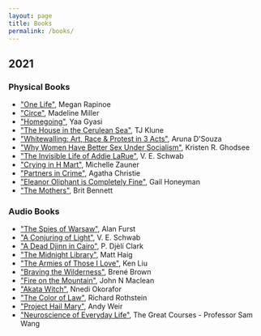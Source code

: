 ```yaml
---
layout: page
title: Books
permalink: /books/
---
```


## 2021


### Physical Books
- <a href="https://www.amazon.com/One-Life-Megan-Rapinoe/dp/1984881167" target="_blank">"One Life"</a>, Megan Rapinoe
- <a href="https://www.amazon.com/Circe-Madeline-Miller/dp/0316556327" target="_blank">"Circe"</a>, Madeline Miller
- <a href="https://www.amazon.com/Homegoing-Yaa-Gyasi/dp/1101971061" target="_blank">"Homegoing"</a>, Yaa Gyasi
- <a href="https://www.amazon.com/House-Cerulean-Sea-TJ-Klune/dp/1250217288" target="_blank">"The House in the Cerulean Sea"</a>, TJ Klune
- <a href="https://www.amazon.com/Whitewalling-Art-Race-Protest-Acts/dp/1943263140" target="_blank">"Whitewalling: Art, Race & Protest in 3 Acts"</a>, Aruna D'Souza
- <a href="https://www.amazon.com/Women-Have-Better-Under-Socialism/dp/1645036367" target="_blank">"Why Women Have Better Sex Under Socialism"</a>, Kristen R. Ghodsee
- <a href="https://www.amazon.com/Invisible-Life-Addie-LaRue/dp/0765387565" target="_blank">"The Invisible Life of Addie LaRue"</a>, V. E. Schwab
- <a href="https://www.amazon.com/Crying-Mart-Memoir-Michelle-Zauner/dp/0525657746" target="_blank">"Crying in H Mart"</a>, Michelle Zauner
- <a href="https://www.amazon.com/Partners-Crime-Tuppence-Agatha-Christie/dp/0062074369" target="_blank">"Partners in Crime"</a>, Agatha Christie
- <a href="https://www.amazon.com/Eleanor-Oliphant-Completely-Fine-Novel/dp/0735220697" target="_blank">"Eleanor Oliphant is Completely Fine"</a>, Gail Honeyman
- <a href="https://www.amazon.com/Mothers-Novel-Brit-Bennett/dp/039918452X" target="_blank">"The Mothers"</a>, Brit Bennett

### Audio Books
- <a href="https://www.amazon.com/Spies-Warsaw-Novel-Alan-Furst/dp/0812977378" target="_blank">"The Spies of Warsaw"</a>, Alan Furst
- <a href="https://www.amazon.com/Conjuring-Light-Novel-Shades-Magic/dp/0765387476" target="_blank">"A Conjuring of Light"</a>, V. E. Schwab
- <a href="https://www.amazon.com/Dead-Djinn-Cairo-Tor-Com-Original-ebook/dp/B01DJ0NALI" target="_blank">"A Dead Djinn in Cairo"</a>, P. Djèlí Clark
- <a href="https://www.amazon.com/Midnight-Library-Novel-Matt-Haig/dp/0525559477" target="_blank">"The Midnight Library"</a>, Matt Haig
- <a href="https://www.amazon.com/Armies-Those-I-Love/dp/B08S75Z8CR" target="_blank">"The Armies of Those I Love"</a>, Ken Liu
- <a href="https://www.amazon.com/Braving-Wilderness-Quest-Belonging-Courage/dp/0812995848" target="_blank">"Braving the Wilderness"</a>, Brené Brown
- <a href="https://www.amazon.com/Fire-Mountain-Story-South-Canyon/dp/0061829617" target="_blank">"Fire on the Mountain"</a>, John N Maclean
- <a href="https://www.amazon.com/Akata-Witch-Nnedi-Okorafor/dp/0142420913" target="_blank">"Akata Witch"</a>, Nnedi Okorafor
- <a href="https://www.amazon.com/Color-Law-Forgotten-Government-Segregated/dp/1631494538" target="_blank">"The Color of Law"</a>, Richard Rothstein
- <a href="https://www.amazon.com/Project-Hail-Mary-Novel-Random/dp/0593395565" target="_blank">"Project Hail Mary"</a>, Andy Weir
- <a href="https://www.amazon.com/Neuroscience-of-Everyday-Life-audiobook/dp/B07PLKYG53" target="_blank">"Neuroscience of Everyday Life"</a>, The Great Courses - Professor Sam Wang
